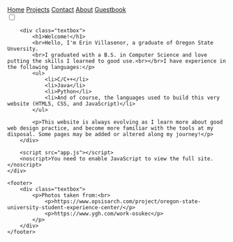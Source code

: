 <!DOCTYPE html>
<html lang="en">

<head>
    <meta charset="UTF-8">
    <title>Erin Villasenor Website</title>
    <link rel="stylesheet" href="css/main.css">
    <script src="https://kit.fontawesome.com/726049509b.js" crossorigin="anonymous"></script>
</head>

<body class="light-theme">
    <div class="bg-container">
        <div class="topnav">
            <a class="active" href="index.html"><i class="fas fa-home"></i>Home</a>
            <a href="html/projects.html"><i class="fas fa-archive"></i>Projects</a>
            <a href="html/contact.html"><i class="fas fa-phone"></i>Contact</a>
            <a href="html/about.html"><i class="fas fa-user"></i>About</a>
            <a href="html/guestbook.html"><i class="fas fa-book"></i>Guestbook</a>
        </div>
        <div class="toggle-box">
            <input type="checkbox" class="checkbox" id="chk" />
            <label class="label" for="chk">
            <i class="fas fa-moon"></i>
            <i class="fas fa-sun"></i>
            <div class="ball"></div>
        </label>
        </div>

        <div class="textbox">
            <h1>Welcome!</h1>
            <br>Hello, I'm Erin Villasenor, a graduate of Oregon State Unversity.
            <br>I graduated with a B.S. in Computer Science and love putting the skills I learned to good use.<br></br>I have experience in the following languages:</p>
            <ul>
                <li>C/C++</li>
                <li>Java</li>
                <li>Python</li>
                <li>And of course, the languages used to build this very website (HTML5, CSS, and JavaScript)</li>
            </ul>

            <p>This website is always evolving as I learn more about good web design practice, and become more familiar with the tools at my disposal. Some pages may be added or altered along my journey!</p>
        </div>

        <script src="app.js"></script>
        <noscript>You need to enable JavaScript to view the full site.</noscript>
    </div>

    <footer>
        <div class="textbox">
            <p>Photos taken from:<br>
                <p>https://www.opsisarch.com/project/oregon-state-university-student-experience-center/</p>
                <p>https://www.ygh.com/work-osukec</p>
            </p>
        </div>
    </footer>
</body>

</html>